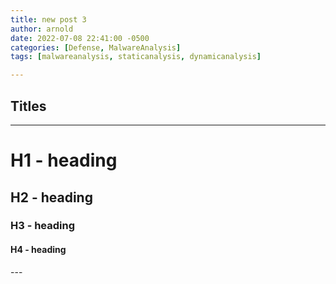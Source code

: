 ```yaml
---
title: new post 3
author: arnold
date: 2022-07-08 22:41:00 -0500
categories: [Defense, MalwareAnalysis]
tags: [malwareanalysis, staticanalysis, dynamicanalysis]

---
```



## Titles
---
# H1 - heading

<h2 data-toc-skip>H2 - heading</h2>

<h3 data-toc-skip>H3 - heading</h3>

<h4>H4 - heading</h4>
---
<br>